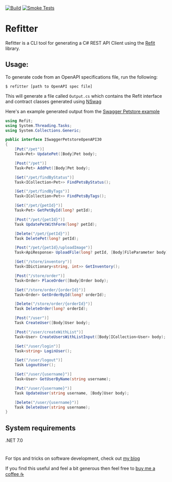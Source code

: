 [![Build](https://github.com/christianhelle/refitter/actions/workflows/build.yml/badge.svg)](https://github.com/christianhelle/refitter/actions/workflows/build.yml)
[![Smoke Tests](https://github.com/christianhelle/refitter/actions/workflows/smoke-tests.yml/badge.svg)](https://github.com/christianhelle/refitter/actions/workflows/smoke-tests.yml)

# Refitter
Refitter is a CLI tool for generating a C# REST API Client using the [Refit](https://github.com/reactiveui/refit) library. 

## Usage:

To generate code from an OpenAPI specifications file, run the following:

```
$ refitter [path to OpenAPI spec file]
```

This will generate a file called `Output.cs` which contains the Refit interface and contract classes generated using [NSwag](https://github.com/RicoSuter/NSwag)


Here's an example generated output from the [Swagger Petstore example](https://petstore3.swagger.io)

```cs
using Refit;
using System.Threading.Tasks;
using System.Collections.Generic;

public interface ISwaggerPetstoreOpenAPI30
{
    [Put("/pet")]
    Task<Pet> UpdatePet([Body]Pet body);

    [Post("/pet")]
    Task<Pet> AddPet([Body]Pet body);

    [Get("/pet/findByStatus")]
    Task<ICollection<Pet>> FindPetsByStatus();

    [Get("/pet/findByTags")]
    Task<ICollection<Pet>> FindPetsByTags();

    [Get("/pet/{petId}")]
    Task<Pet> GetPetById(long? petId);

    [Post("/pet/{petId}")]
    Task UpdatePetWithForm(long? petId);

    [Delete("/pet/{petId}")]
    Task DeletePet(long? petId);

    [Post("/pet/{petId}/uploadImage")]
    Task<ApiResponse> UploadFile(long? petId, [Body]FileParameter body);

    [Get("/store/inventory")]
    Task<IDictionary<string, int>> GetInventory();

    [Post("/store/order")]
    Task<Order> PlaceOrder([Body]Order body);

    [Get("/store/order/{orderId}")]
    Task<Order> GetOrderById(long? orderId);

    [Delete("/store/order/{orderId}")]
    Task DeleteOrder(long? orderId);

    [Post("/user")]
    Task CreateUser([Body]User body);

    [Post("/user/createWithList")]
    Task<User> CreateUsersWithListInput([Body]ICollection<User> body);

    [Get("/user/login")]
    Task<string> LoginUser();

    [Get("/user/logout")]
    Task LogoutUser();

    [Get("/user/{username}")]
    Task<User> GetUserByName(string username);

    [Put("/user/{username}")]
    Task UpdateUser(string username, [Body]User body);

    [Delete("/user/{username}")]
    Task DeleteUser(string username);
}
```

## System requirements
.NET 7.0

#

For tips and tricks on software development, check out [my blog](https://christianhelle.com)

If you find this useful and feel a bit generous then feel free to [buy me a coffee ☕](https://www.buymeacoffee.com/christianhelle)
